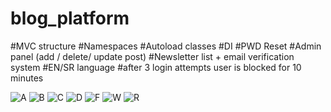 # blog_platform

#MVC structure 
#Namespaces 
#Autoload classes 
#DI #PWD Reset 
#Admin panel (add / delete/ update post) 
#Newsletter list + email verification system
#EN/SR language
#after 3 login attempts user is blocked for 10 minutes

![A](https://i.ibb.co/Qc6d6Y1/add-Post-Admin.png)
![B](https://i.ibb.co/JqYMC3S/all-Post-Admin.png)
![C](https://i.ibb.co/Rv5X4m5/blog-All-Texts.png)
![D](https://i.ibb.co/nLYkfzB/homepage-Blog.png)
![F](https://i.ibb.co/54V0Cz1/login-For-Admin.png)
![W](https://i.ibb.co/ggcmjpj/newsletter-List-Admin-Panel.png)
![R](https://i.ibb.co/BNrn1BS/single-Text-Blog.png)
